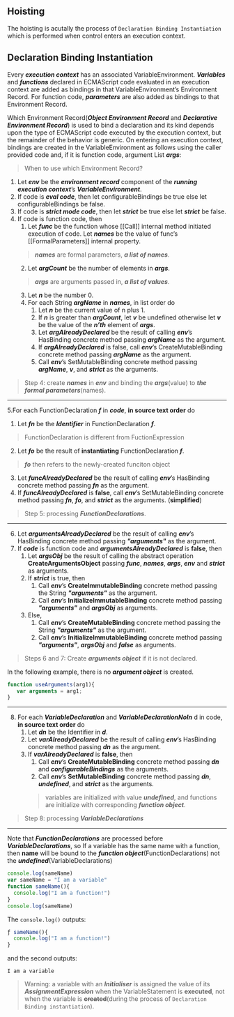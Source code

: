 ## Hoisting

The hoisting is acutally the process of `Declaration Binding Instantiation` which is performed when control enters an execution context.

## Declaration Binding Instantiation

Every ***execution context*** has an associated VariableEnvironment. ***Variables*** and ***functions*** declared in ECMAScript code 
evaluated in an execution context are added as bindings in that VariableEnvironment’s Environment Record. For function code, 
***parameters*** are also added as bindings to that Environment Record.

Which Environment Record(***Object Environment Record*** and ***Declarative Environment Record***) is used to bind a declaration 
and its kind depends upon the type of ECMAScript code executed by the execution context, but the remainder of the behavior is 
generic. On entering an execution context, bindings are created in the VariableEnvironment as follows using the caller provided 
code and, if it is function code, argument List ***args***:
> When to use which Environment Record?

1. Let ***env*** be the ***environment record*** component of the ***running execution context***’s ***VariableEnvironment***.
2. If code is ***eval code***, then let configurableBindings be true else let configurableBindings be false.
3. If code is ***strict mode code***, then let ***strict*** be true else let ***strict*** be false.
4. If code is function code, then
   1. Let ***func*** be the function whose [[Call]] internal method initiated execution of code. Let ***names*** be the value 
   of func’s [[FormalParameters]] internal property.
   > ***names*** are formal parameters, ***a list of names***.
   2. Let ***argCount*** be the number of elements in ***args***.
   > ***args*** are arguments passed in, ***a list of values***.
   3. Let ***n*** be the number 0.
   4. For each String ***argName*** in ***names***, in list order do
      1. Let ***n*** be the current value of n plus 1.
      2. If ***n*** is greater than ***argCount***, let ***v*** be undefined otherwise let ***v*** be the value of the ***n’th*** element of ***args***.
      3. Let ***argAlreadyDeclared*** be the result of calling ***env***’s HasBinding concrete method passing ***argName*** as the argument.
      4. If ***argAlreadyDeclared*** is false, call ***env***’s CreateMutableBinding concrete method passing ***argName*** as the argument.
      5. Call ***env***’s SetMutableBinding concrete method passing ***argName***, ***v***, and ***strict*** as the arguments.

> Step 4: create ***names*** in ***env*** and binding the ***args***(value) to ***the formal parameters***(names).

---------

5.For each FunctionDeclaration ***f*** in ***code***, **in source text order** do    
   1. Let ***fn*** be the ***Identifier*** in FunctionDeclaration ***f***.
   > FunctionDeclaration is different from FuctionExpression
   2. Let ***fo*** be the result of **instantiating** FunctionDeclaration ***f***.
   > ***fo*** then refers to the newly-created funciton object
   3. Let ***funcAlreadyDeclared*** be the result of calling ***env***’s HasBinding concrete method passing ***fn*** as the argument.
   4. If ***funcAlreadyDeclared*** is **false**, call ***env***’s SetMutableBinding concrete method passing ***fn***, ***fo***, and ***strict*** as the arguments. (**simplified**)

> Step 5: processing ***FunctionDeclarations***.  

---------

6. Let ***argumentsAlreadyDeclared*** be the result of calling ***env***’s HasBinding concrete method passing ***"arguments"*** as the argument.
7. If ***code*** is function code and ***argumentsAlreadyDeclared*** is **false**, then  
   1. Let ***argsObj*** be the result of calling the abstract operation **CreateArgumentsObject** passing ***func***, ***names***, ***args***, ***env*** and ***strict*** as arguments.
   2. If ***strict*** is true, then
      1. Call ***env***’s **CreateImmutableBinding** concrete method passing the String ***"arguments"*** as the argument.
      2. Call ***env***’s **InitializeImmutableBinding** concrete method passing ***"arguments"*** and ***argsObj*** as arguments.
   3. Else,
      1. Call ***env***’s **CreateMutableBinding** concrete method passing the String ***"arguments"*** as the argument.
      2. Call ***env***’s **InitializeImmutableBinding** concrete method passing ***"arguments"***, ***argsObj*** and ***false*** as arguments.

> Steps 6 and 7: Create ***arguments object*** if it is not declared.  

In the following example, there is no ***argument object*** is created.
```javascript
function useArguments(arg1){
   var arguments = arg1;
}
```
---------

8. For each ***VariableDeclaration*** and ***VariableDeclarationNoIn*** d in code, **in source text order** do
   1. Let ***dn*** be the Identifier in ***d***.
   2. Let ***varAlreadyDeclared*** be the result of calling ***env***’s HasBinding concrete method passing ***dn*** as the argument.
   3. If ***varAlreadyDeclared*** is **false**, then
      1. Call ***env***’s **CreateMutableBinding** concrete method passing ***dn*** and ***configurableBindings*** as the arguments.
      2. Call ***env***’s **SetMutableBinding** concrete method passing ***dn***, ***undefined***, and ***strict*** as the arguments.
      > variables are initialized with value ***undefined***, and functions are initialize with corresponding ***function object***.

> Step 8: processing ***VariableDeclarations***

---------

Note that ***FunctionDeclarations*** are processed before ***VariableDeclarations***, so If a variable has the same name with
a function, then **name** will be bound to the ***function object***(FunctionDeclarations) not the ***undefined***(VariableDeclarations)

```javascript
console.log(sameName)
var sameName = "I am a variable"
function sameName(){
  console.log("I am a function!")
}
console.log(sameName)
```
The `console.log()` outputs: 
```javascript
ƒ sameName(){
  console.log("I am a function!")
}
```
and the second outputs: 
```javacript
I am a variable
```

> Warning: a variable with an ***Initialiser*** is assigned the value of its ***AssignmentExpression*** when the VariableStatement is
**executed**, not when the variable is **~~created~~**(during the process of `Declaration Binding instantiation`).

